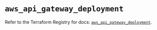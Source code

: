# `aws_api_gateway_deployment`

Refer to the Terraform Registry for docs: [`aws_api_gateway_deployment`](https://registry.terraform.io/providers/hashicorp/aws/6.10.0/docs/resources/api_gateway_deployment).
